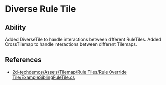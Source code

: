 ﻿# Diverse Rule Tile

## Ability

Added DiverseTile to handle interactions between different RuleTiles.
Added CrossTilemap to handle interactions between different Tilemaps.

## References

- [2d-techdemos/Assets/Tilemap/Rule Tiles/Rule Override Tile/ExampleSiblingRuleTile.cs](https://github.com/Unity-Technologies/2d-techdemos/blob/master/Assets/Tilemap/Rule%20Tiles/Rule%20Override%20Tile/ExampleSiblingRuleTile.cs)

